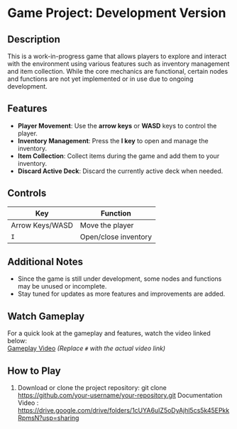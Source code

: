 # Game Project: Development Version

## Description
This is a work-in-progress game that allows players to explore and interact with the environment using various features such as inventory management and item collection. While the core mechanics are functional, certain nodes and functions are not yet implemented or in use due to ongoing development.

## Features
- **Player Movement**: Use the **arrow keys** or **WASD** keys to control the player.
- **Inventory Management**: Press the **I key** to open and manage the inventory.
- **Item Collection**: Collect items during the game and add them to your inventory.
- **Discard Active Deck**: Discard the currently active deck when needed.

## Controls
| Key              | Function                   |
|-------------------|----------------------------|
| Arrow Keys/WASD   | Move the player            |
| `I`               | Open/close inventory       |

## Additional Notes
- Since the game is still under development, some nodes and functions may be unused or incomplete.
- Stay tuned for updates as more features and improvements are added.

## Watch Gameplay
For a quick look at the gameplay and features, watch the video linked below:  
[Gameplay Video](#) _(Replace `#` with the actual video link)_

## How to Play
1. Download or clone the project repository:
   git clone https://github.com/your-username/your-repository.git
   Documentation Video : https://drive.google.com/drive/folders/1cUYA6uIZ5oDyAjhl5cs5k45EPkkRpmsN?usp=sharing
